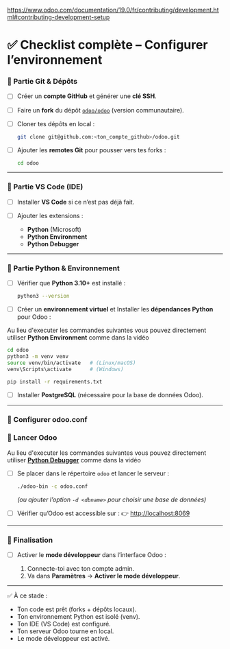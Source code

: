 https://www.odoo.com/documentation/19.0/fr/contributing/development.html#contributing-development-setup

# ✅ Checklist complète – Configurer l’environnement

### 🔹 Partie Git & Dépôts

* [ ] Créer un **compte GitHub** et générer une **clé SSH**.
* [ ] Faire un **fork** du dépôt [`odoo/odoo`](https://github.com/odoo/odoo) (version communautaire).
* [ ] Cloner tes dépôts en local :

  ```bash
  git clone git@github.com:<ton_compte_github>/odoo.git
  ```
* [ ] Ajouter les **remotes Git** pour pousser vers tes forks :

  ```bash
  cd odoo
  ```

---

### 🔹 Partie VS Code (IDE)

* [ ] Installer **VS Code** si ce n’est pas déjà fait.
* [ ] Ajouter les extensions :

  * **Python** (Microsoft)
  * **Python Environment**
  * **Python Debugger**


---

### 🔹 Partie Python & Environnement

* [ ] Vérifier que **Python 3.10+** est installé :

  ```bash
  python3 --version
  ```
* [ ] Créer un **environnement virtuel** et Installer les **dépendances Python** pour Odoo :

Au lieu d'executer les commandes suivantes vous pouvez directement utiliser **Python Environment** comme dans la vidéo

  ```bash
  cd odoo
  python3 -m venv venv
  source venv/bin/activate   # (Linux/macOS)
  venv\Scripts\activate      # (Windows)
  ```

  ```bash
  pip install -r requirements.txt
  ```

* [ ] Installer **PostgreSQL** (nécessaire pour la base de données Odoo).

---

### 🔹 Configurer odoo.conf


### 🔹 Lancer Odoo 

Au lieu d'executer les commandes suivantes vous pouvez directement utiliser **[Python Debugger](launch.json)** comme dans la vidéo

* [ ] Se placer dans le répertoire `odoo` et lancer le serveur :

  ```bash
  ./odoo-bin -c odoo.conf
  ```

  *(ou ajouter l’option `-d <dbname>` pour choisir une base de données)*

* [ ] Vérifier qu’Odoo est accessible sur :
  👉 [http://localhost:8069](http://localhost:8069)

---

### 🔹 Finalisation

* [ ] Activer le **mode développeur** dans l’interface Odoo :

  1. Connecte-toi avec ton compte admin.
  2. Va dans **Paramètres** → **Activer le mode développeur**.

---

✅ À ce stade :

* Ton code est prêt (forks + dépôts locaux).
* Ton environnement Python est isolé (venv).
* Ton IDE (VS Code) est configuré.
* Ton serveur Odoo tourne en local.
* Le mode développeur est activé.
